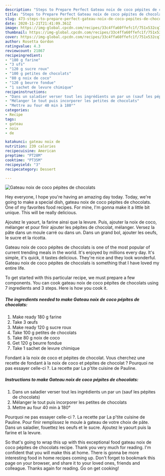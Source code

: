 ```yaml
---
description: "Steps to Prepare Perfect Gateau noix de coco pépites de chocolats"
title: "Steps to Prepare Perfect Gateau noix de coco pépites de chocolats"
slug: 473-steps-to-prepare-perfect-gateau-noix-de-coco-pepites-de-chocolats
date: 2020-11-21T21:41:09.361Z
image: https://img-global.cpcdn.com/recipes/33c4ffa60ffefc1f/751x532cq70/gateau-noix-de-coco-pepites-de-chocolats-photo-principale-de-la-recette.jpg
thumbnail: https://img-global.cpcdn.com/recipes/33c4ffa60ffefc1f/751x532cq70/gateau-noix-de-coco-pepites-de-chocolats-photo-principale-de-la-recette.jpg
cover: https://img-global.cpcdn.com/recipes/33c4ffa60ffefc1f/751x532cq70/gateau-noix-de-coco-pepites-de-chocolats-photo-principale-de-la-recette.jpg
author: Rosetta Gordon
ratingvalue: 4.3
reviewcount: 21867
recipeingredient:
- "180 g farine"
- "3 ufs"
- "120 g sucre roux"
- "100 g petites de chocolats"
- "80 g noix de coco"
- "120 g beurre fondue"
- "1 sachet de levure chimique"
recipeinstructions:
- "Dans un saladier verser tout les ingrédients un par un (sauf les pépites de chocolats)"
- "Mélanger le tout puis incorporer les petites de chocolats"
- "Mettre au four 40 min à 180°"
categories:
- Recipe
tags:
- gateau
- noix
- de

katakunci: gateau noix de 
nutrition: 239 calories
recipecuisine: American
preptime: "PT28M"
cooktime: "PT35M"
recipeyield: "3"
recipecategory: Dessert

---
```



![Gateau noix de coco pépites de chocolats](https://img-global.cpcdn.com/recipes/33c4ffa60ffefc1f/751x532cq70/gateau-noix-de-coco-pepites-de-chocolats-photo-principale-de-la-recette.jpg)

Hey everyone, I hope you're having an amazing day today. Today, we're going to make a special dish, gateau noix de coco pépites de chocolats. One of my favorites food recipes. For mine, I'm gonna make it a little bit unique. This will be really delicious.

Ajoutez le yaourt, la farine ainsi que la levure. Puis, ajouter la noix de coco, mélanger et pour finir ajouter les pépites de chocolat, mélanger. Versez la pâte dans un moule carré ou dans un. Dans un grand bol, ajouter les oeufs, le sucre et la ricotta.

Gateau noix de coco pépites de chocolats is one of the most popular of current trending meals in the world. It's enjoyed by millions every day. It's simple, it's quick, it tastes delicious. They're nice and they look wonderful. Gateau noix de coco pépites de chocolats is something that I have loved my entire life.


To get started with this particular recipe, we must prepare a few components. You can cook gateau noix de coco pépites de chocolats using 7 ingredients and 3 steps. Here is how you cook it.

<!--inarticleads1-->

##### The ingredients needed to make Gateau noix de coco pépites de chocolats:

1. Make ready 180 g farine
1. Take 3 œufs
1. Make ready 120 g sucre roux
1. Take 100 g petites de chocolats
1. Take 80 g noix de coco
1. Get 120 g beurre fondue
1. Take 1 sachet de levure chimique


Fondant à la noix de coco et pépites de chocolat. Vous cherchez une recette de fondant à la noix de coco et pépites de chocolat ? Pourquoi ne pas essayer celle-ci ?. La recette par La p&#39;tite cuisine de Pauline. 

<!--inarticleads2-->

##### Instructions to make Gateau noix de coco pépites de chocolats:

1. Dans un saladier verser tout les ingrédients un par un (sauf les pépites de chocolats)
1. Mélanger le tout puis incorporer les petites de chocolats
1. Mettre au four 40 min à 180°


Pourquoi ne pas essayer celle-ci ?. La recette par La p&#39;tite cuisine de Pauline. Pour finir remplissez le moule à gateau de votre choix de pâte. Dans un saladier, fouettez les oeufs et le sucre. Ajoutez le yaourt puis la farine et la levure. 

So that's going to wrap this up with this exceptional food gateau noix de coco pépites de chocolats recipe. Thank you very much for reading. I'm confident that you will make this at home. There is gonna be more interesting food in home recipes coming up. Don't forget to bookmark this page on your browser, and share it to your loved ones, friends and colleague. Thanks again for reading. Go on get cooking!
